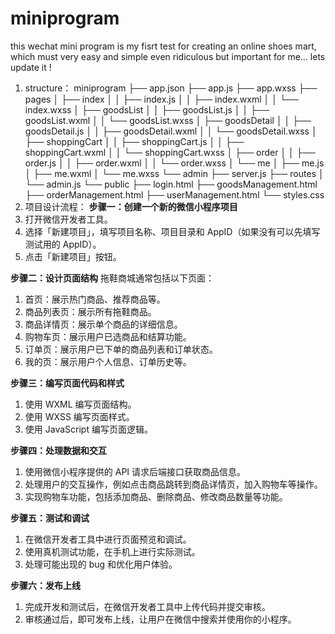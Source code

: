 # miniprogram

this wechat mini program is my fisrt test for creating an online shoes mart, which must very easy and simple even ridiculous but important for me... 
lets update it !

1. structure：
     miniprogram
├── app.json
├── app.js
├── app.wxss
├── pages
│   ├── index
│   │   ├── index.js
│   │   ├── index.wxml
│   │   └── index.wxss
│   ├── goodsList
│   │   ├── goodsList.js
│   │   ├── goodsList.wxml
│   │   └── goodsList.wxss
│   ├── goodsDetail
│   │   ├── goodsDetail.js
│   │   ├── goodsDetail.wxml
│   │   └── goodsDetail.wxss
│   ├── shoppingCart
│   │   ├── shoppingCart.js
│   │   ├── shoppingCart.wxml
│   │   └── shoppingCart.wxss
│   ├── order
│   │   ├── order.js
│   │   ├── order.wxml
│   │   └── order.wxss
│   └── me
│       ├── me.js
│       ├── me.wxml
│       └── me.wxss
└── admin
    ├── server.js
    ├── routes
    │   └── admin.js
    └── public
        ├── login.html
        ├── goodsManagement.html
        ├── orderManagement.html
        ├── userManagement.html
        └── styles.css
2. 项目设计流程：
**步骤一：创建一个新的微信小程序项目**
1. 打开微信开发者工具。
2. 选择「新建项目」，填写项目名称、项目目录和 AppID（如果没有可以先填写测试用的 AppID）。
3. 点击「新建项目」按钮。

   
**步骤二：设计页面结构**
拖鞋商城通常包括以下页面：

1. 首页：展示热门商品、推荐商品等。
2. 商品列表页：展示所有拖鞋商品。
3. 商品详情页：展示单个商品的详细信息。
4. 购物车页：展示用户已选商品和结算功能。
5. 订单页：展示用户已下单的商品列表和订单状态。
6. 我的页：展示用户个人信息、订单历史等。


**步骤三：编写页面代码和样式**

1. 使用 WXML 编写页面结构。
2. 使用 WXSS 编写页面样式。
3. 使用 JavaScript 编写页面逻辑。


   
**步骤四：处理数据和交互**
1. 使用微信小程序提供的 API 请求后端接口获取商品信息。
2. 处理用户的交互操作，例如点击商品跳转到商品详情页，加入购物车等操作。
3. 实现购物车功能，包括添加商品、删除商品、修改商品数量等功能。


**步骤五：测试和调试**
1. 在微信开发者工具中进行页面预览和调试。
2. 使用真机测试功能，在手机上进行实际测试。
3. 处理可能出现的 bug 和优化用户体验。


**步骤六：发布上线**
1. 完成开发和测试后，在微信开发者工具中上传代码并提交审核。
2. 审核通过后，即可发布上线，让用户在微信中搜索并使用你的小程序。

